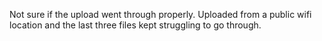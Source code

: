 Not sure if the upload went through properly. Uploaded from a public wifi location and the last three files kept struggling to go through.
